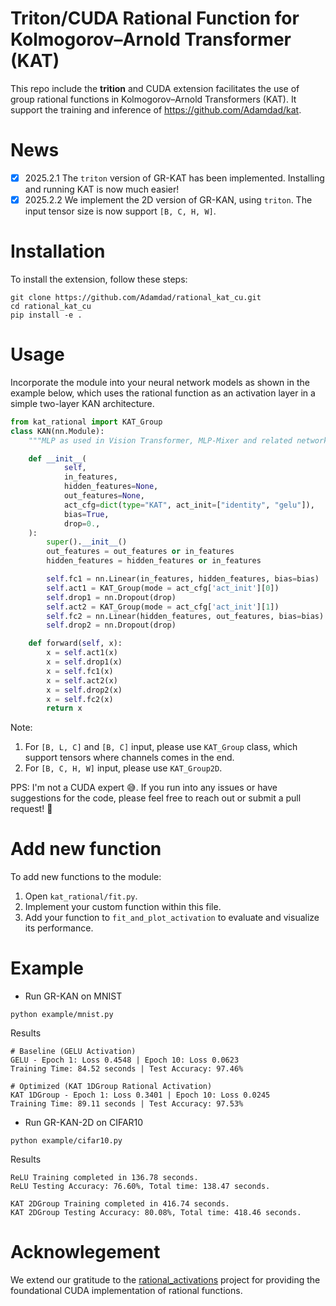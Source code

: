 # Triton/CUDA Rational Function for Kolmogorov–Arnold Transformer (KAT)

This repo include the **trition** and CUDA extension facilitates the use of group rational functions in Kolmogorov–Arnold Transformers (KAT). It support the training and inference of https://github.com/Adamdad/kat.

# News
- [x] 2025.2.1 The `triton` version of GR-KAT has been implemented. Installing and running KAT is now much easier!
- [x] 2025.2.2 We implement the 2D version of GR-KAN, using `triton`. The input tensor size is now support `[B, C, H, W]`.

# Installation 
To install the extension, follow these steps:
```shell
git clone https://github.com/Adamdad/rational_kat_cu.git
cd rational_kat_cu
pip install -e .
```

# Usage
Incorporate the module into your neural network models as shown in the example below, which uses the rational function as an activation layer in a simple two-layer KAN architecture.
```python
from kat_rational import KAT_Group
class KAN(nn.Module):
    """MLP as used in Vision Transformer, MLP-Mixer and related networks."""

    def __init__(
            self,
            in_features,
            hidden_features=None,
            out_features=None,
            act_cfg=dict(type="KAT", act_init=["identity", "gelu"]),
            bias=True,
            drop=0.,
    ):
        super().__init__()
        out_features = out_features or in_features
        hidden_features = hidden_features or in_features

        self.fc1 = nn.Linear(in_features, hidden_features, bias=bias)
        self.act1 = KAT_Group(mode = act_cfg['act_init'][0])
        self.drop1 = nn.Dropout(drop)
        self.act2 = KAT_Group(mode = act_cfg['act_init'][1])
        self.fc2 = nn.Linear(hidden_features, out_features, bias=bias)
        self.drop2 = nn.Dropout(drop)

    def forward(self, x):
        x = self.act1(x)
        x = self.drop1(x)
        x = self.fc1(x)
        x = self.act2(x)
        x = self.drop2(x)
        x = self.fc2(x)
        return x
```

Note: 
1. For `[B, L, C]` and `[B, C]` input, please use `KAT_Group` class, which support tensors where channels comes in the end.
2. For `[B, C, H, W]` input, please use `KAT_Group2D`. 

PPS: I'm not a CUDA expert 😅. If you run into any issues or have suggestions for the code, please feel free to reach out or submit a pull request! 🚀

# Add new function 

To add new functions to the module:
1. Open `kat_rational/fit.py`.
2. Implement your custom function within this file.
3. Add your function to `fit_and_plot_activation` to evaluate and visualize its performance.

# Example
- Run GR-KAN on MNIST
```shell
python example/mnist.py
```
Results
```shell
# Baseline (GELU Activation)
GELU - Epoch 1: Loss 0.4548 | Epoch 10: Loss 0.0623
Training Time: 84.52 seconds | Test Accuracy: 97.46%

# Optimized (KAT 1DGroup Rational Activation)
KAT 1DGroup - Epoch 1: Loss 0.3401 | Epoch 10: Loss 0.0245
Training Time: 89.11 seconds | Test Accuracy: 97.53%
```

- Run GR-KAN-2D on CIFAR10
```shell
python example/cifar10.py
```
Results
```shell
ReLU Training completed in 136.78 seconds.
ReLU Testing Accuracy: 76.60%, Total time: 138.47 seconds.

KAT 2DGroup Training completed in 416.74 seconds.
KAT 2DGroup Testing Accuracy: 80.08%, Total time: 418.46 seconds.
```

# Acknowlegement

We extend our gratitude to the [rational_activations](https://github.com/ml-research/rational_activations) project for providing the foundational CUDA implementation of rational functions.